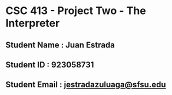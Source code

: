 # CSC 413 - Project Two - The Interpreter

## Student Name  : Juan Estrada

## Student ID    : 923058731

## Student Email : jestradazuluaga@sfsu.edu
